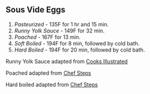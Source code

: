 ## Sous Vide Eggs

1. *Pasteurized* - 135F for 1 hr and 15 min.
2. *Runny Yolk Sauce* - 149F for 32 min.
2. *Poached* - 167F for 13 min.
3. *Soft Boiled* - 194F for 8 min, followed by cold bath.
4. *Hard Boiled* - 194F for 20 min, followed by cold bath.

Runny Yolk Sauce adapted from [Cooks Illustrated](https://www.cooksillustrated.com/recipes/9047-runny-yolk-sauce)

Poached adapted from [Chef Steps](https://www.chefsteps.com/activities/75-c-egg)

Hard boiled adapted from [Chef Steps](https://www.chefsteps.com/activities/the-best-deviled-eggs-are-sous-vide-deviled-eggs)
